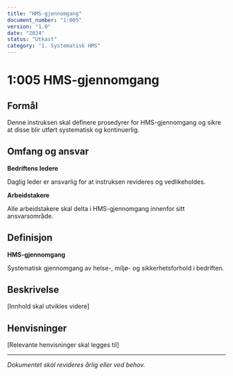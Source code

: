 ```yaml
---
title: "HMS-gjennomgang"
document_number: "1:005"
version: "1.0"
date: "2024"
status: "Utkast"
category: "1. Systematisk HMS"
---
```


# 1:005 HMS-gjennomgang

## Formål

Denne instruksen skal definere prosedyrer for HMS-gjennomgang og sikre at disse blir utført systematisk og kontinuerlig.

## Omfang og ansvar

**Bedriftens ledere**

Daglig leder er ansvarlig for at instruksen revideres og vedlikeholdes.

**Arbeidstakere**

Alle arbeidstakere skal delta i HMS-gjennomgang innenfor sitt ansvarsområde.

## Definisjon

**HMS-gjennomgang**

Systematisk gjennomgang av helse-, miljø- og sikkerhetsforhold i bedriften.

## Beskrivelse

[Innhold skal utvikles videre]

## Henvisninger

[Relevante henvisninger skal legges til]

---

*Dokumentet skal revideres årlig eller ved behov.*
